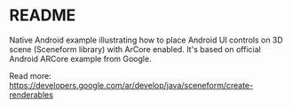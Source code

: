 # README #

Native Android example illustrating how to place Android UI controls on 3D scene (Sceneform library) with ArCore enabled. It's based on official Android ARCore example from Google.

Read more:
https://developers.google.com/ar/develop/java/sceneform/create-renderables
